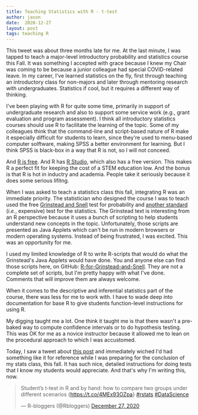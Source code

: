 ```yaml
---
title: Teaching Statistics with R - t-test
author: jason
date:  2020-12-27
layout: post
tags: teaching R
---
```


This tweet was about three months late for me.  At the last minute, I was tapped to teach a major-level introductory probability and statistics course this Fall.  It was something I accepted with grace because I knew my Chair was coming to be because a junior colleague had special COVID-related leave.  In my career, I've learned statistics on the fly, first through teaching an introductory class for non-majors and later through mentoring research with undergraduates.  Statistics if cool, but it requires a different way of thinking.

I've been playing with R for quite some time, primarily in support of undergraduate research and also to support some service work (e.g., grant evaluation and program assessment).  I think all introductory statistics courses should use R to facilitate the learning of the topic.  Some of my colleagues think that the command-line and script-based nature of R make it especially difficult for students to learn, since they're used to menu-based computer solftware, making SPSS a better environment for learning.  But I think SPSS is black-box in a way that R is not, so I will not conceed.

And [R is free](https://www.r-project.org).  And R has [R Studio](https://rstudio.com), which also has a free version.  This makes R a perfect fit for keeping the cost of a STEM education low.  And the bonus is that R is hot in inductry and academia.  People take it seriously because it does some serious lifitng.

When I was asked to teach a statistics class this fall, integrating R was an immediate priority.  The statistician who designed the course I was to teach used the free [Grinstead and Snell](https://math.dartmouth.edu/~prob/prob/prob.pdf) test for probability and [another standard](https://www.amazon.com/Statistics-Engineers-Scientists-William-Navidi/dp/0073401331/ref=pd_lpo_14_img_0/144-7088179-1250558?_encoding=UTF8&pd_rd_i=0073401331&pd_rd_r=d4df0a79-4c28-477c-bb3f-6aa2a6b8d7b8&pd_rd_w=2VGwc&pd_rd_wg=yeGPZ&pf_rd_p=7b36d496-f366-4631-94d3-61b87b52511b&pf_rd_r=0HASBREQPVD2BZAXMNZC&psc=1&refRID=0HASBREQPVD2BZAXMNZC) (_i.e._, expensive) test for the statistics.  The Grinstead text is interesting from an R perspective because it uses a bunch of scripting to help students understand new concepts in the topic.  Unfortunately, those scripts are presented as Java Applets which can't be run in modern browsers or modern operating systems.  Instead of being frustrated, I was excited.  This was an opportunity for me.

I used my limited knowledge of R to write R-scripts that would do what the Grinstead's Java Applets would have done.  You and anyone else can find those scripts here, on GitHub:  [R-for-Grinstead-and-Snell](https://github.com/jasonemiller/R-for-Grinstead-and-Snell).  They are not a complete set of scripts, but I'm pretty happy with what I've done.  Comments that will improve them are always welcome.

When it comes to the descriptive and inferential statistics part of the course, there was less for me to work with.  I have to wade deep into documentation for base R to give students function-level instructions for using R.

My digging taught me a lot.  One think it taught me is that there wasn't a pre-baked way to compute confidence intervals or to do hypothesis testing.  This was OK for me as a novice instructor because it allowed me to lean on the procedural approach to which I was accustomed.  

Today, I saw a tweet about [this post](https://www.r-bloggers.com/2020/02/students-t-test-in-r-and-by-hand-how-to-compare-two-groups-under-different-scenarios-2/) and immediately wiched I'd had something like it for reference while I was preparing for the conclusion of my stats class, this fall.  It has such nice, detailed instructions for doing tests that I know my students would appreciate.  And that's why I'm writing this, now. 

<blockquote class="twitter-tweet"><p lang="en" dir="ltr">Student’s t-test in R and by hand: how to compare two groups under different scenarios {<a href="https://t.co/4MEx93OZpa">https://t.co/4MEx93OZpa</a>} <a href="https://twitter.com/hashtag/rstats?src=hash&amp;ref_src=twsrc%5Etfw">#rstats</a> <a href="https://twitter.com/hashtag/DataScience?src=hash&amp;ref_src=twsrc%5Etfw">#DataScience</a></p>&mdash; R-bloggers (@Rbloggers) <a href="https://twitter.com/Rbloggers/status/1343316295794749440?ref_src=twsrc%5Etfw">December 27, 2020</a></blockquote> <script async src="https://platform.twitter.com/widgets.js" charset="utf-8"></script>


